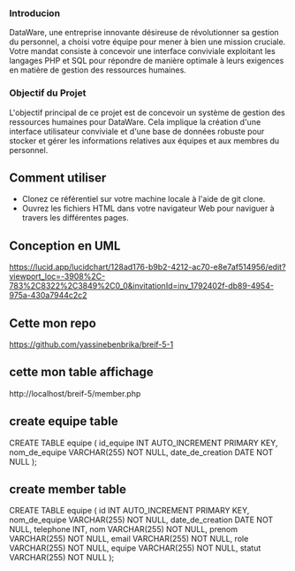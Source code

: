 ### Introducion
DataWare, une entreprise innovante désireuse de révolutionner sa gestion du personnel, a choisi votre équipe pour mener à bien une mission cruciale. Votre mandat consiste à concevoir une interface conviviale exploitant les langages PHP et SQL pour répondre de manière optimale à leurs exigences en matière de gestion des ressources humaines.
### Objectif du Projet
L'objectif principal de ce projet est de concevoir un système de gestion des ressources humaines pour DataWare. Cela implique la création d'une interface utilisateur conviviale et d'une base de données robuste pour stocker et gérer les informations relatives aux équipes et aux membres du personnel.
## Comment utiliser
* Clonez ce référentiel sur votre machine locale à l'aide de git clone.
* Ouvrez les fichiers HTML dans votre navigateur Web pour naviguer à travers les différentes pages.
## Conception en UML
https://lucid.app/lucidchart/128ad176-b9b2-4212-ac70-e8e7af514956/edit?viewport_loc=-3908%2C-783%2C8322%2C3849%2C0_0&invitationId=inv_1792402f-db89-4954-975a-430a7944c2c2
## Cette mon repo
https://github.com/yassinebenbrika/breif-5-1
## cette mon table affichage
http://localhost/breif-5/member.php
## create equipe table
CREATE TABLE equipe (
    id_equipe INT AUTO_INCREMENT PRIMARY KEY,
    nom_de_equipe VARCHAR(255) NOT NULL,
    date_de_creation DATE NOT NULL
);
## create member table
CREATE TABLE equipe (
    id INT AUTO_INCREMENT PRIMARY KEY,<br>
    nom_de_equipe VARCHAR(255) NOT NULL,
    date_de_creation DATE NOT NULL,
    telephone INT,
    nom VARCHAR(255) NOT NULL,
    prenom VARCHAR(255) NOT NULL,
    email VARCHAR(255) NOT NULL,
    role VARCHAR(255) NOT NULL,
    equipe VARCHAR(255) NOT NULL,
    statut VARCHAR(255) NOT NULL
);



